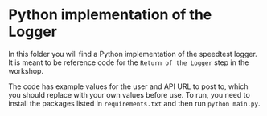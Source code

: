 # Python implementation of the Logger
In this folder you will find a Python implementation of the speedtest logger. It is meant to be reference code for the `Return of the Logger` step in 
the workshop. 

The code has example values for the user and API URL to post to, which you should replace with your own values before use.
To run, you need to install the packages listed in `requirements.txt` and then run `python main.py`.
 